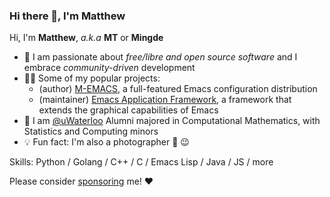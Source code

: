 ### Hi there 👋, I'm Matthew
Hi, I'm **Matthew**, *a.k.a* **MT** or **Mingde**

- 🤖 I am passionate about *free/libre and open source software* and I embrace *community-driven* development
- 👨‍💻 Some of my popular projects:
  - (author) [M-EMACS](https://github.com/MatthewZMD/.emacs.d), a full-featured Emacs configuration distribution
  - (maintainer) [Emacs Application Framework](https://github.com/emacs-eaf/emacs-application-framework), a framework that extends the graphical capabilities of Emacs
- 🔭 I am [@uWaterloo](https://github.com/uWaterloo) Alumni majored in Computational Mathematics, with Statistics and Computing minors
- 💡 Fun fact: I'm also a photographer 📸 😉

Skills: Python / Golang / C++ / C / Emacs Lisp / Java / JS / more

Please consider [sponsoring](https://github.com/sponsors/MatthewZMD/) me! ❤

